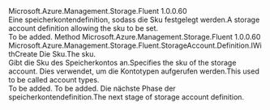 <Type Name="IWithSku" FullName="Microsoft.Azure.Management.Storage.Fluent.StorageAccount.Definition.IWithSku">
  <TypeSignature Language="C#" Value="public interface IWithSku" />
  <TypeSignature Language="ILAsm" Value=".class public interface auto ansi abstract IWithSku" />
  <TypeSignature Language="DocId" Value="T:Microsoft.Azure.Management.Storage.Fluent.StorageAccount.Definition.IWithSku" />
  <TypeSignature Language="VB.NET" Value="Public Interface IWithSku" />
  <TypeSignature Language="F#" Value="type IWithSku = interface" />
  <AssemblyInfo>
    <AssemblyName>Microsoft.Azure.Management.Storage.Fluent</AssemblyName>
    <AssemblyVersion>1.0.0.60</AssemblyVersion>
  </AssemblyInfo>
  <Interfaces />
  <Docs>
    <summary>
            <span data-ttu-id="f3eaa-101">Eine speicherkontendefinition, sodass die Sku festgelegt werden.</span><span class="sxs-lookup"><span data-stu-id="f3eaa-101">A storage account definition allowing the sku to be set.</span></span>
            </summary>
    <remarks>To be added.</remarks>
  </Docs>
  <Members>
    <Member MemberName="WithSku">
      <MemberSignature Language="C#" Value="public Microsoft.Azure.Management.Storage.Fluent.StorageAccount.Definition.IWithCreate WithSku (Microsoft.Azure.Management.Storage.Fluent.Models.SkuName skuName);" />
      <MemberSignature Language="ILAsm" Value=".method public hidebysig newslot virtual instance class Microsoft.Azure.Management.Storage.Fluent.StorageAccount.Definition.IWithCreate WithSku(valuetype Microsoft.Azure.Management.Storage.Fluent.Models.SkuName skuName) cil managed" />
      <MemberSignature Language="DocId" Value="M:Microsoft.Azure.Management.Storage.Fluent.StorageAccount.Definition.IWithSku.WithSku(Microsoft.Azure.Management.Storage.Fluent.Models.SkuName)" />
      <MemberSignature Language="F#" Value="abstract member WithSku : Microsoft.Azure.Management.Storage.Fluent.Models.SkuName -&gt; Microsoft.Azure.Management.Storage.Fluent.StorageAccount.Definition.IWithCreate" Usage="iWithSku.WithSku skuName" />
      <MemberType>Method</MemberType>
      <AssemblyInfo>
        <AssemblyName>Microsoft.Azure.Management.Storage.Fluent</AssemblyName>
        <AssemblyVersion>1.0.0.60</AssemblyVersion>
      </AssemblyInfo>
      <ReturnValue>
        <ReturnType>Microsoft.Azure.Management.Storage.Fluent.StorageAccount.Definition.IWithCreate</ReturnType>
      </ReturnValue>
      <Parameters>
        <Parameter Name="skuName" Type="Microsoft.Azure.Management.Storage.Fluent.Models.SkuName" />
      </Parameters>
      <Docs>
        <param name="skuName"><span data-ttu-id="f3eaa-102">Die Sku.</span><span class="sxs-lookup"><span data-stu-id="f3eaa-102">The sku.</span></span></param>
        <summary>
            <span data-ttu-id="f3eaa-103">Gibt die Sku des Speicherkontos an.</span><span class="sxs-lookup"><span data-stu-id="f3eaa-103">Specifies the sku of the storage account.</span></span> <span data-ttu-id="f3eaa-104">Dies verwendet, um die Kontotypen aufgerufen werden.</span><span class="sxs-lookup"><span data-stu-id="f3eaa-104">This used to be called account types.</span></span>
            </summary>
        <returns>To be added.</returns>
        <remarks>To be added.</remarks>
        <return><span data-ttu-id="f3eaa-105">Die nächste Phase der speicherkontendefinition.</span><span class="sxs-lookup"><span data-stu-id="f3eaa-105">The next stage of storage account definition.</span></span></return>
      </Docs>
    </Member>
  </Members>
</Type>